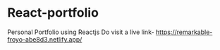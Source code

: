 # React-portfolio
Personal Portfolio using Reactjs
Do visit a live link- https://remarkable-froyo-abe8d3.netlify.app/
